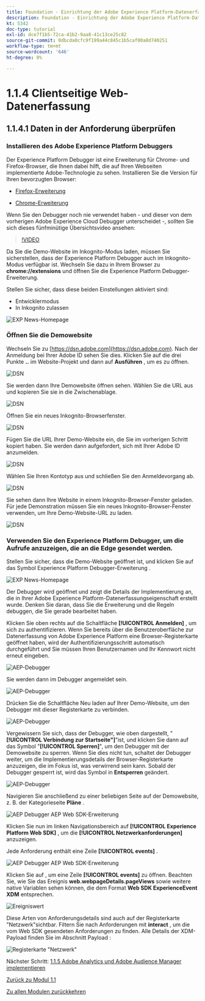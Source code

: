 ```yaml
---
title: Foundation - Einrichtung der Adobe Experience Platform-Datenerfassung und der Web SDK-Erweiterung - Clientseitige Web-Datenerfassung
description: Foundation - Einrichtung der Adobe Experience Platform-Datenerfassung und der Web SDK-Erweiterung - Clientseitige Web-Datenerfassung
kt: 5342
doc-type: tutorial
exl-id: dce7f1b5-72ca-41b2-9aa8-41c13ce25c82
source-git-commit: 0dbcda0cfc9f199a44c845c1b5caf00a8d740251
workflow-type: tm+mt
source-wordcount: '646'
ht-degree: 0%

---
```


# 1.1.4 Clientseitige Web-Datenerfassung

## 1.1.4.1 Daten in der Anforderung überprüfen

### Installieren des Adobe Experience Platform Debuggers

Der Experience Platform Debugger ist eine Erweiterung für Chrome- und Firefox-Browser, die Ihnen dabei hilft, die auf Ihren Webseiten implementierte Adobe-Technologie zu sehen. Installieren Sie die Version für Ihren bevorzugten Browser:

- [Firefox-Erweiterung](https://addons.mozilla.org/de/firefox/addon/adobe-experience-platform-dbg/)

- [Chrome-Erweiterung](https://chrome.google.com/webstore/detail/adobe-experience-platform/bfnnokhpnncpkdmbokanobigaccjkpob)

Wenn Sie den Debugger noch nie verwendet haben - und dieser von dem vorherigen Adobe Experience Cloud Debugger unterscheidet -, sollten Sie sich dieses fünfminütige Übersichtsvideo ansehen:

>[!VIDEO](https://video.tv.adobe.com/v/32156?quality=12&learn=on)

Da Sie die Demo-Website im Inkognito-Modus laden, müssen Sie sicherstellen, dass der Experience Platform Debugger auch im Inkognito-Modus verfügbar ist. Wechseln Sie dazu in Ihrem Browser zu **chrome://extensions** und öffnen Sie die Experience Platform Debugger-Erweiterung.

Stellen Sie sicher, dass diese beiden Einstellungen aktiviert sind:

- Entwicklermodus
- In Inkognito zulassen

![EXP News-Homepage](./images/ext1.png)

### Öffnen Sie die Demowebsite

Wechseln Sie zu [https://dsn.adobe.com](https://dsn.adobe.com). Nach der Anmeldung bei Ihrer Adobe ID sehen Sie dies. Klicken Sie auf die drei Punkte **..** im Website-Projekt und dann auf **Ausführen** , um es zu öffnen.

![DSN](.//images/web8.png)

Sie werden dann Ihre Demowebsite öffnen sehen. Wählen Sie die URL aus und kopieren Sie sie in die Zwischenablage.

![DSN](./../../gettingstarted/gettingstarted/images/web3.png)

Öffnen Sie ein neues Inkognito-Browserfenster.

![DSN](./../../gettingstarted/gettingstarted/images/web4.png)

Fügen Sie die URL Ihrer Demo-Website ein, die Sie im vorherigen Schritt kopiert haben. Sie werden dann aufgefordert, sich mit Ihrer Adobe ID anzumelden.

![DSN](./../../gettingstarted/gettingstarted/images/web5.png)

Wählen Sie Ihren Kontotyp aus und schließen Sie den Anmeldevorgang ab.

![DSN](./../../gettingstarted/gettingstarted/images/web6.png)

Sie sehen dann Ihre Website in einem Inkognito-Browser-Fenster geladen. Für jede Demonstration müssen Sie ein neues Inkognito-Browser-Fenster verwenden, um Ihre Demo-Website-URL zu laden.

![DSN](./../../gettingstarted/gettingstarted/images/web7.png)

### Verwenden Sie den Experience Platform Debugger, um die Aufrufe anzuzeigen, die an die Edge gesendet werden.

Stellen Sie sicher, dass die Demo-Website geöffnet ist, und klicken Sie auf das Symbol Experience Platform Debugger-Erweiterung .

![EXP News-Homepage](./images/ext2.png)

Der Debugger wird geöffnet und zeigt die Details der Implementierung an, die in Ihrer Adobe Experience Platform-Datenerfassungseigenschaft erstellt wurde. Denken Sie daran, dass Sie die Erweiterung und die Regeln debuggen, die Sie gerade bearbeitet haben.

Klicken Sie oben rechts auf die Schaltfläche **[!UICONTROL Anmelden]** , um sich zu authentifizieren. Wenn Sie bereits über die Benutzeroberfläche zur Datenerfassung von Adobe Experience Platform eine Browser-Registerkarte geöffnet haben, wird der Authentifizierungsschritt automatisch durchgeführt und Sie müssen Ihren Benutzernamen und Ihr Kennwort nicht erneut eingeben.

![AEP-Debugger](./images/validate2.png)

Sie werden dann im Debugger angemeldet sein.

![AEP-Debugger](./images/validate2ab.png)

Drücken Sie die Schaltfläche Neu laden auf Ihrer Demo-Website, um den Debugger mit dieser Registerkarte zu verbinden.

![AEP-Debugger](./images/validate2a.png)

Vergewissern Sie sich, dass der Debugger, wie oben dargestellt, &quot;**[!UICONTROL Verbindung zur Startseite&quot;]**&quot;ist, und klicken Sie dann auf das Symbol &quot;**[!UICONTROL Sperren]**&quot;, um den Debugger mit der Demowebsite zu sperren. Wenn Sie dies nicht tun, schaltet der Debugger weiter, um die Implementierungsdetails der Browser-Registerkarte anzuzeigen, die im Fokus ist, was verwirrend sein kann. Sobald der Debugger gesperrt ist, wird das Symbol in **Entsperren** geändert.

![AEP-Debugger](./images/validate3.png)

Navigieren Sie anschließend zu einer beliebigen Seite auf der Demowebsite, z. B. der Kategorieseite **Pläne** .

![AEP Debugger AEP Web SDK-Erweiterung](./images/validate4.png)

Klicken Sie nun im linken Navigationsbereich auf **[!UICONTROL Experience Platform Web SDK]** , um die **[!UICONTROL Netzwerkanforderungen]** anzuzeigen.

Jede Anforderung enthält eine Zeile **[!UICONTROL events]** .

![AEP Debugger AEP Web SDK-Erweiterung](./images/validate5.png)

Klicken Sie auf , um eine Zeile **[!UICONTROL events]** zu öffnen. Beachten Sie, wie Sie das Ereignis **web.webpageDetails.pageViews** sowie weitere native Variablen sehen können, die dem Format **Web SDK ExperienceEvent XDM** entsprechen.

![Ereigniswert](./images/validate8.png)

Diese Arten von Anforderungsdetails sind auch auf der Registerkarte &quot;Netzwerk&quot;sichtbar. Filtern Sie nach Anforderungen mit **interact** , um die vom Web SDK gesendeten Anforderungen zu finden. Alle Details der XDM-Payload finden Sie im Abschnitt Payload :

![Registerkarte &quot;Netzwerk&quot;](./images/validate9.png)

Nächster Schritt: [1.1.5 Adobe Analytics und Adobe Audience Manager implementieren](./ex5.md)

[Zurück zu Modul 1.1](./data-ingestion-launch-web-sdk.md)

[Zu allen Modulen zurückkehren](./../../../overview.md)
